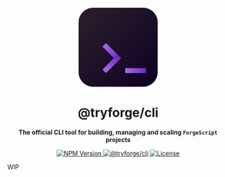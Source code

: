 <!-- Head -->
<p align="center"><img src="./assets/icon/cli.svg" alt="ForgeCLI Logo" width="180" /></p>
<h1 align="center">@tryforge/cli</h1>

<!-- Hero -->
<p align="center"><strong>The official CLI tool for building, managing and scaling <code>ForgeScript</code> projects</strong></p>

<p align="center">
  <!-- NPM page -->
  <a href="https://www.npmjs.com/package/@tryforge/cli">
    <img src="https://img.shields.io/npm/v/@tryforge/cli?color=blue&label=version&logo=npm" alt="NPM Version">
  </a>
  <!-- GitHub Repository -->
  <a href="https://github.com/tryforge/CLI/"><img src="https://img.shields.io/github/package-json/v/striatp/forgecli/dev?label=@tryforge/cli&color=5c16d4" alt="@tryforge/cli"></a>
  <!-- License -->
  <a href="https://github.com/striatp/ForgeCLI/README.md"><img src="https://img.shields.io/github/license/striatp/forgecli?label=License" alt="License"/></a>
</p>

WIP